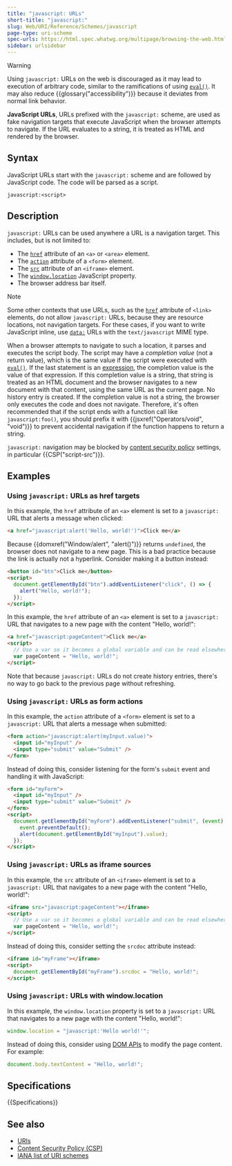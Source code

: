 ```yaml
---
title: "javascript: URLs"
short-title: "javascript:"
slug: Web/URI/Reference/Schemes/javascript
page-type: uri-scheme
spec-urls: https://html.spec.whatwg.org/multipage/browsing-the-web.html#the-javascript:-url-special-case
sidebar: urlsidebar
---
```


> [!WARNING]
> Using `javascript:` URLs on the web is discouraged as it may lead to execution of arbitrary code, similar to the ramifications of using [`eval()`](/en-US/docs/Web/JavaScript/Reference/Global_Objects/eval). It may also reduce {{glossary("accessibility")}} because it deviates from normal link behavior.

**JavaScript URLs**, URLs prefixed with the `javascript:` scheme, are used as fake navigation targets that execute JavaScript when the browser attempts to navigate. If the URL evaluates to a string, it is treated as HTML and rendered by the browser.

## Syntax

JavaScript URLs start with the `javascript:` scheme and are followed by JavaScript code. The code will be parsed as a script.

```url
javascript:<script>
```

## Description

`javascript:` URLs can be used anywhere a URL is a navigation target. This includes, but is not limited to:

- The [`href`](/en-US/docs/Web/HTML/Reference/Element/a#href) attribute of an `<a>` or `<area>` element.
- The [`action`](/en-US/docs/Web/HTML/Reference/Element/form#action) attribute of a `<form>` element.
- The [`src`](/en-US/docs/Web/HTML/Reference/Element/iframe#src) attribute of an `<iframe>` element.
- The [`window.location`](/en-US/docs/Web/API/Window/location) JavaScript property.
- The browser address bar itself.

> [!NOTE]
> Some other contexts that use URLs, such as the [`href`](/en-US/docs/Web/HTML/Reference/Element/link#href) attribute of `<link>` elements, do not allow `javascript:` URLs, because they are resource locations, not navigation targets. For these cases, if you want to write JavaScript inline, use [`data:`](/en-US/docs/Web/URI/Reference/Schemes/data) URLs with the `text/javascript` MIME type.

When a browser attempts to navigate to such a location, it parses and executes the script body. The script may have a _completion value_ (not a return value), which is the same value if the script were executed with [`eval()`](/en-US/docs/Web/JavaScript/Reference/Global_Objects/eval). If the last statement is an [expression](/en-US/docs/Web/JavaScript/Reference/Statements/Expression_statement), the completion value is the value of that expression. If this completion value is a string, that string is treated as an HTML document and the browser navigates to a new document with that content, using the same URL as the current page. No history entry is created. If the completion value is not a string, the browser only executes the code and does not navigate. Therefore, it's often recommended that if the script ends with a function call like `javascript:foo()`, you should prefix it with {{jsxref("Operators/void", "void")}} to prevent accidental navigation if the function happens to return a string.

`javascript:` navigation may be blocked by [content security policy](/en-US/docs/Web/HTTP/Guides/CSP) settings, in particular {{CSP("script-src")}}.

## Examples

### Using `javascript:` URLs as href targets

In this example, the `href` attribute of an `<a>` element is set to a `javascript:` URL that alerts a message when clicked:

```html example-bad
<a href="javascript:alert('Hello, world!')">Click me</a>
```

Because {{domxref("Window/alert", "alert()")}} returns `undefined`, the browser does not navigate to a new page. This is a bad practice because the link is actually not a hyperlink. Consider making it a button instead:

```html example-good
<button id="btn">Click me</button>
<script>
  document.getElementById("btn").addEventListener("click", () => {
    alert("Hello, world!");
  });
</script>
```

In this example, the `href` attribute of an `<a>` element is set to a `javascript:` URL that navigates to a new page with the content "Hello, world!":

```html example-bad
<a href="javascript:pageContent">Click me</a>
<script>
  // Use a var so it becomes a global variable and can be read elsewhere
  var pageContent = "Hello, world!";
</script>
```

Note that because `javascript:` URLs do not create history entries, there's no way to go back to the previous page without refreshing.

### Using `javascript:` URLs as form actions

In this example, the `action` attribute of a `<form>` element is set to a `javascript:` URL that alerts a message when submitted:

```html example-bad
<form action="javascript:alert(myInput.value)">
  <input id="myInput" />
  <input type="submit" value="Submit" />
</form>
```

Instead of doing this, consider listening for the form's `submit` event and handling it with JavaScript:

```html example-good
<form id="myForm">
  <input id="myInput" />
  <input type="submit" value="Submit" />
</form>
<script>
  document.getElementById("myForm").addEventListener("submit", (event) => {
    event.preventDefault();
    alert(document.getElementById("myInput").value);
  });
</script>
```

### Using `javascript:` URLs as iframe sources

In this example, the `src` attribute of an `<iframe>` element is set to a `javascript:` URL that navigates to a new page with the content "Hello, world!":

```html example-bad
<iframe src="javascript:pageContent"></iframe>
<script>
  // Use a var so it becomes a global variable and can be read elsewhere
  var pageContent = "Hello, world!";
</script>
```

Instead of doing this, consider setting the `srcdoc` attribute instead:

```html example-good
<iframe id="myFrame"></iframe>
<script>
  document.getElementById("myFrame").srcdoc = "Hello, world!";
</script>
```

### Using `javascript:` URLs with window.location

In this example, the `window.location` property is set to a `javascript:` URL that navigates to a new page with the content "Hello, world!":

```js example-bad
window.location = "javascript:'Hello world!'";
```

Instead of doing this, consider using [DOM APIs](/en-US/docs/Web/API/HTML_DOM_API) to modify the page content. For example:

```js example-good
document.body.textContent = "Hello, world!";
```

## Specifications

{{Specifications}}

## See also

- [URIs](/en-US/docs/Web/URI)
- [Content Security Policy (CSP)](/en-US/docs/Web/HTTP/Guides/CSP)
- [IANA list of URI schemes](https://www.iana.org/assignments/uri-schemes/uri-schemes.xhtml)
